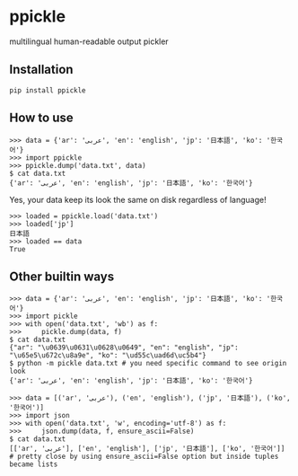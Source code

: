 # ppickle
multilingual human-readable output pickler

## Installation
```
pip install ppickle
```

## How to use
```
>>> data = {'ar': 'عربى', 'en': 'english', 'jp': '日本語', 'ko': '한국어'}
>>> import ppickle
>>> ppickle.dump('data.txt', data)
$ cat data.txt
{'ar': 'عربى', 'en': 'english', 'jp': '日本語', 'ko': '한국어'}
```
Yes, your data keep its look the same on disk regardless of language!  
```
>>> loaded = ppickle.load('data.txt')
>>> loaded['jp']
日本語
>>> loaded == data
True
```

## Other builtin ways
```
>>> data = {'ar': 'عربى', 'en': 'english', 'jp': '日本語', 'ko': '한국어'}
>>> import pickle
>>> with open('data.txt', 'wb') as f:
>>>     pickle.dump(data, f)
$ cat data.txt
{"ar": "\u0639\u0631\u0628\u0649", "en": "english", "jp": "\u65e5\u672c\u8a9e", "ko": "\ud55c\uad6d\uc5b4"}
$ python -m pickle data.txt # you need specific command to see origin look
{'ar': 'عربى', 'en': 'english', 'jp': '日本語', 'ko': '한국어'}
```

```
>>> data = [('ar', 'عربى'), ('en', 'english'), ('jp', '日本語'), ('ko', '한국어')]
>>> import json
>>> with open('data.txt', 'w', encoding='utf-8') as f:
>>>     json.dump(data, f, ensure_ascii=False)
$ cat data.txt
[['ar', 'عربى'], ['en', 'english'], ['jp', '日本語'], ['ko', '한국어']]
# pretty close by using ensure_ascii=False option but inside tuples became lists
```
